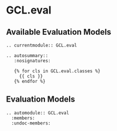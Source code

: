 # GCL.eval

## Available Evaluation Models

```{eval-rst}
.. currentmodule:: GCL.eval

.. autosummary::
   :nosignatures:
   
   {% for cls in GCL.eval.classes %}
     {{ cls }}
   {% endfor %}
```

## Evaluation Models

```{eval-rst}
.. automodule:: GCL.eval
  :members:
  :undoc-members:
```
